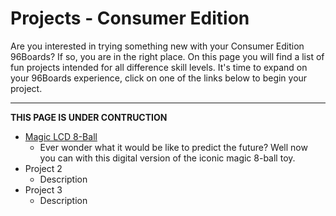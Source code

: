 # Projects - Consumer Edition

Are you interested in trying something new with your Consumer Edition 96Boards? If so, you are in the right place. On this page you will find a list of fun projects intended for all difference skill levels. It's time to expand on your 96Boards experience, click on one of the links below to begin your project.

***

**THIS PAGE IS UNDER CONTRUCTION**

- [Magic LCD 8-Ball](Magic8ball.md)
   - Ever wonder what it would be like to predict the future? Well now you can with this digital version of the iconic magic 8-ball toy.
- Project 2
   - Description
- Project 3
   - Description
